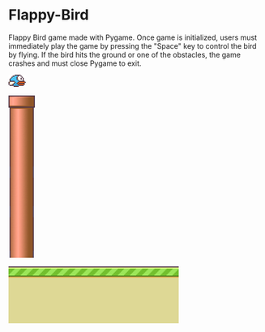 # Flappy-Bird
Flappy Bird game made with Pygame. Once game is initialized, users must immediately play the game by pressing the "Space" key to control
the bird by flying. If the bird hits the ground or one of the obstacles, the game crashes and must close Pygame to exit. 

![](bluebird-downflap.png)                      
    
   ![](pipe-red.png)

![](base.png)
